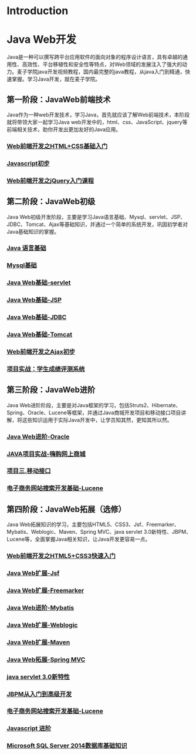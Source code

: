 # Introduction

# Java Web开发
  Java是一种可以撰写跨平台应用软件的面向对象的程序设计语言，具有卓越的通用性、高效性、平台移植性和安全性等特点，对Web领域的发展注入了强大的动力。麦子学院java开发视频教程，国内最完整的java教程，从java入门到精通，快速掌握。学习Java开发，就在麦子学院。
## 第一阶段：JavaWeb前端技术
  Java作为一种web开发技术，学习Java，首先就应该了解Web前端技术，本阶段就将带领大家一起学习Java web开发中的，html、css、JavaScript、jquery等前端相关技术，助你开发出更加友好的Java应用。

### [Web前端开发之HTML+CSS基础入门](http://www.maiziedu.com/course/425/)
### [Javascript初步](http://www.maiziedu.com/course/353/)
### [Web前端开发之jQuery入门课程](http://www.maiziedu.com/course/354/)
## 第二阶段：JavaWeb初级
  Java Web初级开发阶段，主要是学习Java语言基础、Mysql、servlet、JSP、JDBC、Tomcat、Ajax等基础知识，并通过一个简单的系统开发，巩固初学者对Java基础知识的掌握。

### [Java 语言基础](http://www.maiziedu.com/course/348/)
### [Mysql基础](http://www.maiziedu.com/course/349/)
### [Java Web基础-servlet](http://www.maiziedu.com/course/365/)
### [Java Web基础-JSP](http://www.maiziedu.com/course/366/)
### [Java Web基础-JDBC](http://www.maiziedu.com/course/350/)
### [Java Web基础-Tomcat](http://www.maiziedu.com/course/367/)
### [Web前端开发之Ajax初步](http://www.maiziedu.com/course/351/)
### [项目实战：学生成绩评测系统](http://www.maiziedu.com/course/355/)
## 第三阶段：JavaWeb进阶
  Java Web进阶阶段，主要是对Java框架的学习，包括Struts2、Hibernate、Spring、Oracle、Lucene等框架，并通过Java商城开发项目和移动接口项目讲解，将这些知识运用于实际Java开发中，让学员知其然，更知其所以然。

### [Java Web进阶-Oracle](http://www.maiziedu.com/course/359/)
### [JAVA项目实战-嗨购网上商城](http://www.maiziedu.com/course/360/)

### [项目三.移动接口](http://www.maiziedu.com/course/java/)

### [电子商务网站搜索开发基础-Lucene](http://www.maiziedu.com/course/511/)
## 第四阶段：JavaWeb拓展（选修）
  Java Web拓展知识的学习，主要包括HTML5、CSS3、Jsf、Freemarker、Mybatis、Weblogic、Maven、Spring MVC、java servlet 3.0新特性、JBPM、Lucene等，全面掌握Java相关知识，让Java开发更容易一点。

### [Web前端开发之HTML5+CSS3快速入门](http://www.maiziedu.com/course/352/)
### [Java Web扩展-Jsf](http://www.maiziedu.com/course/361/)
### [Java Web扩展-Freemarker](http://www.maiziedu.com/course/362/)
### [Java Web进阶-Mybatis](http://www.maiziedu.com/course/357/)
### [Java Web扩展-Weblogic](http://www.maiziedu.com/course/364/)
### [Java Web扩展-Maven](http://www.maiziedu.com/course/369/)
### [Java Web拓展-Spring MVC](http://www.maiziedu.com/course/426/)
### [java servlet 3.0新特性](http://www.maiziedu.com/course/487/)
### [JBPM从入门到高级开发](http://www.maiziedu.com/course/534/)
### [电子商务网站搜索开发基础-Lucene](http://www.maiziedu.com/course/539/)
### [Javascript 进阶](http://www.maiziedu.com/course/582/)
### [Microsoft SQL Server 2014数据库基础知识](http://www.maiziedu.com/course/614/)

